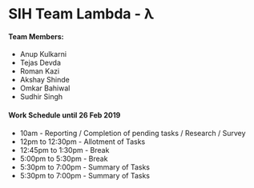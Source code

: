 # SIH Team Lambda - &lambda;

#### Team Members:
* Anup Kulkarni
* Tejas Devda
* Roman Kazi
* Akshay Shinde 
* Omkar Bahiwal
* Sudhir Singh

#### Work Schedule until 26 Feb 2019 
  * 10am - Reporting / Completion of pending tasks / Research / Survey
  * 12pm to 12:30pm - Allotment of Tasks
  * 12:45pm to 1:30pm - Break
  * 5:00pm to 5:30pm - Break
  * 5:30pm to 7:00pm - Summary of Tasks
  * 5:30pm to 7:00pm - Summary of Tasks
  
